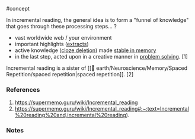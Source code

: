 #concept

In incremental reading, the general idea is to form a "funnel of knowledge" that goes through these processing steps...
?
- vast worldwide web / your environment
- important highlights ([extracts](https://supermemo.guru/wiki/Extract "Extract"))
- active knowledge ([cloze deletion](https://supermemo.guru/wiki/Cloze_deletion "Cloze deletion")) made [stable in memory](https://supermemo.guru/wiki/Stability "Stability")
- in the last step, acted upon in a creative manner in [problem solving](https://supermemo.guru/wiki/Problem_solving "Problem solving").
[1]


Incremental reading is a sister of [[🏡 earth/Neuroscience/Memory/Spaced Repetition/spaced repetition|spaced repetition]]. [2]

### References
1. https://supermemo.guru/wiki/Incremental_reading
2. https://supermemo.guru/wiki/Incremental_reading#:~:text=Incremental%20reading%20and,incremental%20reading).

### Notes


